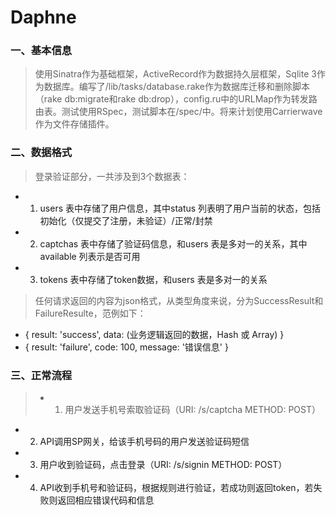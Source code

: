 Daphne
======

### 一、基本信息

>    使用Sinatra作为基础框架，ActiveRecord作为数据持久层框架，Sqlite 3作为数据库。编写了/lib/tasks/database.rake作为数据库迁移和删除脚本（rake db:migrate和rake db:drop），config.ru中的URLMap作为转发路由表。测试使用RSpec，测试脚本在/spec/中。将来计划使用Carrierwave作为文件存储插件。

### 二、数据格式

>    登录验证部分，一共涉及到3个数据表：
*    1. users 表中存储了用户信息，其中status 列表明了用户当前的状态，包括初始化（仅提交了注册，未验证）/正常/封禁
*    2. captchas 表中存储了验证码信息，和users 表是多对一的关系，其中available 列表示是否可用
*    3. tokens 表中存储了token数据，和users 表是多对一的关系
    
>    任何请求返回的内容为json格式，从类型角度来说，分为SuccessResult和FailureResulte，范例如下：
*    { result: 'success', data: (业务逻辑返回的数据，Hash 或 Array) }
*    { result: 'failure', code: 100, message: '错误信息' }

### 三、正常流程

> *    1. 用户发送手机号索取验证码（URI: /s/captcha METHOD: POST）
*    2. API调用SP网关，给该手机号码的用户发送验证码短信
*    3. 用户收到验证码，点击登录（URI: /s/signin METHOD: POST）
*    4. API收到手机号和验证码，根据规则进行验证，若成功则返回token，若失败则返回相应错误代码和信息
